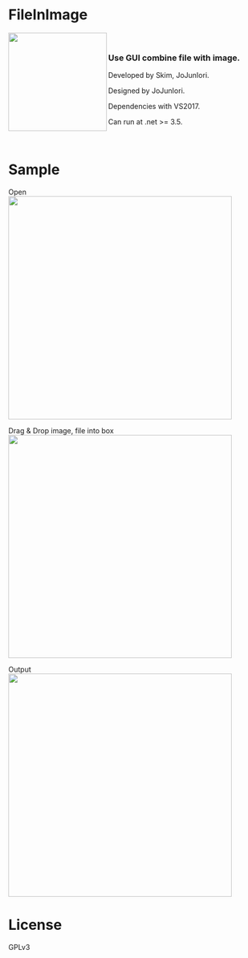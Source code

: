 # FileInImage

<img src="https://github.com/jojuniori/FileInImage/raw/master/icon.png" width="196px" align="left">

<br>

### Use GUI combine file with image.

Developed by Skim, JoJunIori.  

Designed by JoJunIori.

Dependencies with VS2017.

Can run at .net >= 3.5.

<br>


# Sample

Open  
<img src="https://github.com/jojuniori/FileInImage/blob/master/sample_open.png" width="445px">  

Drag & Drop image, file into box   
<img src="https://github.com/jojuniori/FileInImage/blob/master/sample_input.png" width="445px">  

Output  
<img src="https://github.com/jojuniori/FileInImage/blob/master/sample_output.png" width="445px">  

# License

GPLv3
